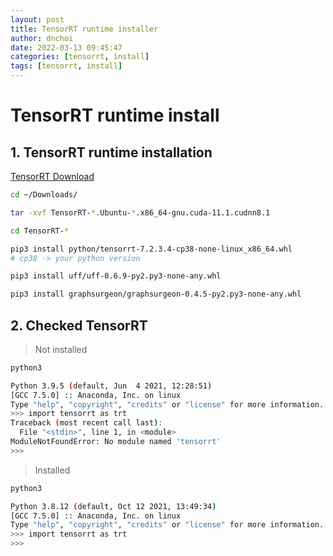 ```yaml
---
layout: post
title: TensorRT runtime installer
author: dnchoi
date: 2022-03-13 09:45:47
categories: [tensorrt, install]
tags: [tensorrt, install]
---
```


# TensorRT runtime install

## 1. TensorRT runtime installation

[TensorRT Download](https://developer.nvidia.com/tensorrt)

```bash
cd ~/Downloads/

tar -xvf TensorRT-*.Ubuntu-*.x86_64-gnu.cuda-11.1.cudnn8.1

cd TensorRT-*

pip3 install python/tensorrt-7.2.3.4-cp38-none-linux_x86_64.whl
# cp38 -> your python version

pip3 install uff/uff-0.6.9-py2.py3-none-any.whl

pip3 install graphsurgeon/graphsurgeon-0.4.5-py2.py3-none-any.whl
```

## 2. Checked TensorRT

> Not installed

```bash
python3

Python 3.9.5 (default, Jun  4 2021, 12:28:51) 
[GCC 7.5.0] :: Anaconda, Inc. on linux
Type "help", "copyright", "credits" or "license" for more information.
>>> import tensorrt as trt
Traceback (most recent call last):
  File "<stdin>", line 1, in <module>
ModuleNotFoundError: No module named 'tensorrt'
>>> 
```

> Installed
```bash
python3

Python 3.8.12 (default, Oct 12 2021, 13:49:34) 
[GCC 7.5.0] :: Anaconda, Inc. on linux
Type "help", "copyright", "credits" or "license" for more information.
>>> import tensorrt as trt
>>> 
```